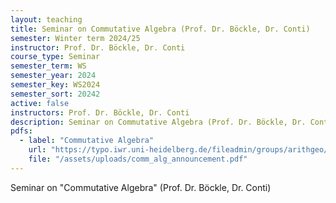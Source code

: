 ```yaml
---
layout: teaching
title: Seminar on Commutative Algebra (Prof. Dr. Böckle, Dr. Conti)
semester: Winter term 2024/25
instructor: Prof. Dr. Böckle, Dr. Conti
course_type: Seminar
semester_term: WS
semester_year: 2024
semester_key: WS2024
semester_sort: 20242
active: false
instructors: Prof. Dr. Böckle, Dr. Conti
description: Seminar on Commutative Algebra (Prof. Dr. Böckle, Dr. Conti)
pdfs:
  - label: "Commutative Algebra"
    url: "https://typo.iwr.uni-heidelberg.de/fileadmin/groups/arithgeo/comm_alg_announcement.pdf"
    file: "/assets/uploads/comm_alg_announcement.pdf"
---
```


Seminar on "Commutative Algebra" (Prof. Dr. Böckle, Dr. Conti)


